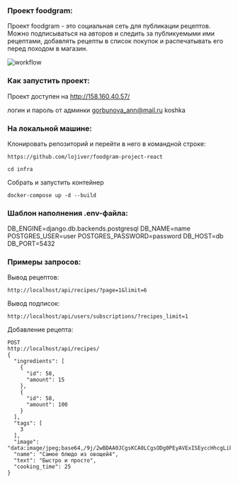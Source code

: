 ### Проект foodgram:

Проект foodgram - это социальная сеть для публикации рецептов. Можно подписываться на авторов и следить за публикуемыми ими рецептами, добавлять рецепты в список покупок и распечатывать его перед походом в магазин.

![workflow](https://github.com/lojiver/foodgram-project-react/actions/workflows/main.yml/badge.svg)

### Как запустить проект:

Проект доступен на http://158.160.40.57/

логин и пароль от админки
gorbunova_ann@mail.ru
koshka

### На локальной машине:
Клонировать репозиторий и перейти в него в командной строке:

```
https://github.com/lojiver/foodgram-project-react
```

```
cd infra
```

Собрать и запустить контейнер

```
docker-compose up -d --build 
```

### Шаблон наполнения .env-файла:
DB_ENGINE=django.db.backends.postgresql
DB_NAME=name
POSTGRES_USER=user
POSTGRES_PASSWORD=password
DB_HOST=db
DB_PORT=5432

### Примеры запросов:

Вывод рецептов:
```
http://localhost/api/recipes/?page=1&limit=6
```

Вывод подписок:
```
http://localhost/api/users/subscriptions/?recipes_limit=1
```

Добавление рецепта:
```
POST
http://localhost/api/recipes/
{
  "ingredients": [
    {
      "id": 58,
      "amount": 15
    },
    {
      "id": 58,
      "amount": 100
    }
  ],
  "tags": [
    3
  ],
  "image": "data:image/jpeg;base64,/9j/2wBDAA0JCgsKCA0LCgsODg0PEyAVExISEyccHhcgLikxMC4pLSwzOko+MzZGNywtQFdBRkxOUlNSMj5aYVpQYEpRUk//2wBDAQ4ODhMREyYVFSZPNS01T09PT09PT09PT09PT09PT09PT09PT09PT09PT09PT09PT09PT09PT09PT09",
  "name": "Самое блюдо из овощей4",
  "text": "Быстро и просто",
  "cooking_time": 25
}

```



